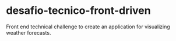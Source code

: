 # desafio-tecnico-front-driven
Front end technical challenge to create an application for visualizing weather forecasts.
